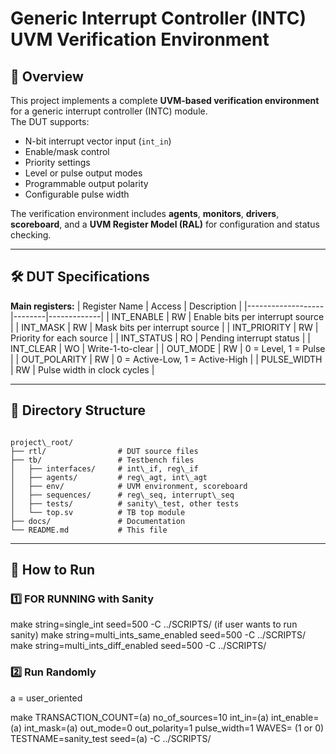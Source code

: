# Generic Interrupt Controller (INTC) UVM Verification Environment

## 📌 Overview
This project implements a complete **UVM-based verification environment** for a generic interrupt controller (INTC) module.  
The DUT supports:
- N-bit interrupt vector input (`int_in`)
- Enable/mask control
- Priority settings
- Level or pulse output modes
- Programmable output polarity
- Configurable pulse width

The verification environment includes **agents**, **monitors**, **drivers**, **scoreboard**, and a **UVM Register Model (RAL)** for configuration and status checking.

---

## 🛠 DUT Specifications
**Main registers:**
| Register Name     | Access | Description |
|-------------------|--------|-------------|
| INT_ENABLE        | RW     | Enable bits per interrupt source |
| INT_MASK          | RW     | Mask bits per interrupt source |
| INT_PRIORITY      | RW     | Priority for each source |
| INT_STATUS        | RO     | Pending interrupt status |
| INT_CLEAR         | WO     | Write-1-to-clear |
| OUT_MODE          | RW     | 0 = Level, 1 = Pulse |
| OUT_POLARITY      | RW     | 0 = Active-Low, 1 = Active-High |
| PULSE_WIDTH       | RW     | Pulse width in clock cycles |

---

## 📂 Directory Structure
```

project\_root/
├── rtl/                # DUT source files
├── tb/                 # Testbench files
│   ├── interfaces/     # int\_if, reg\_if
│   ├── agents/         # reg\_agt, int\_agt
│   ├── env/            # UVM environment, scoreboard
│   ├── sequences/      # reg\_seq, interrupt\_seq
│   ├── tests/          # sanity\_test, other tests
│   └── top.sv          # TB top module
├── docs/               # Documentation
└── README.md           # This file

````

---

## 🚀 How to Run

### 1️⃣ FOR RUNNING with Sanity
make string=single_int seed=500 -C ../SCRIPTS/ (if user wants to run sanity)
make string=multi_ints_same_enabled seed=500 -C ../SCRIPTS/
make string=multi_ints_diff_enabled seed=500 -C ../SCRIPTS/

### 2️⃣ Run Randomly
a = user_oriented


make TRANSACTION_COUNT=(a)  no_of_sources=10 int_in=(a) int_enable=(a) int_mask=(a) out_mode=0 out_polarity=1 pulse_width=1 WAVES= (1 or 0) TESTNAME=sanity_test seed=(a) -C ../SCRIPTS/


